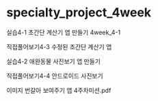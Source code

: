 # specialty_project_4week

실습4-1 초간단 계산기 앱 만들기 4week_4-1

직접풀어보기4-3 수정된 초간단 계산기 앱

실습4-2 애완동물 사진보기 앱 만들기

직접풀어보기4-4 안드로이드 사진보기 

이미지 번갈아 보여주기 앱  4주차미션.pdf
